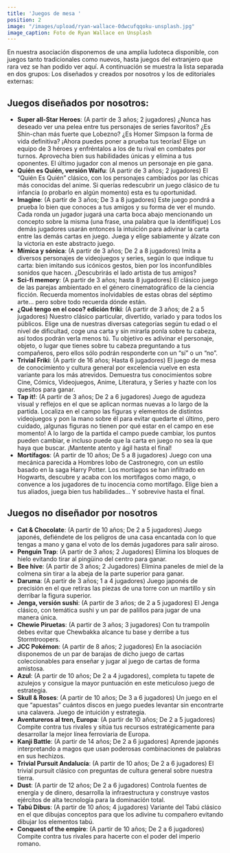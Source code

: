```yaml
---
title: 'Juegos de mesa '
position: 2
image: "/images/upload/ryan-wallace-0dwcufqqoku-unsplash.jpg"
image_caption: Foto de Ryan Wallace en Unsplash
---
```


En nuestra asociación disponemos de una amplia ludoteca disponible, con juegos tanto tradicionales como nuevos, hasta juegos del extranjero que rara vez se han podido ver aquí. A continuación se muestra la lista separada en dos grupos: Los diseñados y creados por nosotros y los de editoriales externas:

## Juegos diseñados por nosotros:

* **Super all-Star Heroes**: (A partir de 3 años; 2 jugadores) ¿Nunca has deseado ver una pelea entre tus personajes de series favoritos? ¿Es Shin-chan más fuerte que Lobezno? ¿Es Homer Simpson la forma de vida definitiva? ¡Ahora puedes poner a prueba tus teorías! Elige un equipo de 3 héroes y enfréntalos a los de tu rival en combates por turnos. Aprovecha bien sus habilidades únicas y elimina a tus oponentes. El último jugador con al menos un personaje en pie gana.
* **Quién es Quién, versión Waifu**: (A partir de 3 años; 2 jugadores) El “Quién Es Quién” clásico, con los personajes cambiados por las chicas más conocidas del anime. Si querías redescubrir un juego clásico de tu infancia (o probarlo en algún momento) esta es tu oportunidad.
* **Imagine**: (A partir de 3 años; De 3 a 8 jugadores) Este juego pondrá a prueba lo bien que conoces a tus amigos y su forma de ver el mundo. Cada ronda un jugador jugará una carta boca abajo mencionando un concepto sobre la misma (una frase, una palabra que la identifique) Los demás jugadores usarán entonces la intuición para adivinar la carta entre las demás cartas en juego. Juega y elige sabiamente y álzate con la victoria en este abstracto juego.
* **Mímica y sónica**: (A partir de 3 años; De 2 a 8 jugadores) Imita a diversos personajes de videojuegos y series, según lo que indique tu carta: bien imitando sus icónicos gestos, bien por los inconfundibles sonidos que hacen. ¿Descubrirás el lado artista de tus amigos?
* **Sci-fi memory**: (A partir de 3 años; hasta 8 jugadores) El clásico juego de las parejas ambientado en el género cinematográfico de la ciencia ficción. Recuerda momentos inolvidables de estas obras del séptimo arte… pero sobre todo recuerda dónde están.
* **¿Qué tengo en el coco? edición friki**: (A partir de 3 años; de 2 a 5 jugadores) Nuestro clásico particular, divertido, variado y para todos los públicos. Elige una de nuestras diversas categorías según tu edad o el nivel de dificultad, coge una carta y sin mirarla ponla sobre tu cabeza, así todos podrán verla menos tú. Tu objetivo es adivinar el personaje, objeto, o lugar que tienes sobre tu cabeza preguntando a tus compañeros, pero ellos sólo podrán responderte con un “sí” o un “no”.
* **Trivial Friki**: (A partir de 16 años; Hasta 6 jugadores) El juego de mesa de conocimiento y cultura general por excelencia vuelve en esta variante para los más atrevidos. Demuestra tus conocimientos sobre Cine, Cómics, Videojuegos, Anime, Literatura, y Series y hazte con los quesitos para ganar.
* **Tap it!**: (A partir de 3 años; De 2 a 6 jugadores) Juego de agudeza visual y reflejos en el que se aplican normas nuevas a lo largo de la partida. Localiza en el campo las figuras y elementos de distintos videojuegos y pon la mano sobre él para evitar quedarte el último, pero cuidado, ¡algunas figuras no tienen por qué estar en el campo en ese momento! A lo largo de la partida el campo puede cambiar, los puntos pueden cambiar, e incluso puede que la carta en juego no sea la que haya que buscar. ¡Mantente atento y ágil hasta el final!
* **Mortífagos**: (A partir de 10 años; De 5 a 8 jugadores) Juego con una mecánica parecida a Hombres lobo de Castronegro, con un estilo basado en la saga Harry Potter. Los mortíagos se han infiltrado en Hogwarts, descubre y acaba con los mortífagos como mago, o convence a los jugadores de tu inocencia como mortífago. Elige bien a tus aliados, juega bien tus habilidades… Y sobrevive hasta el final.

## Juegos no diseñador por nosotros

* **Cat & Chocolate**: (A partir de 10 años; De 2 a 5 jugadores) Juego japonés, defiéndete de los peligros de una casa encantada con lo que tengas a mano y gana el voto de los demás jugadores para salir airoso.
* **Penguin Trap**: (A partir de 3 años; 2 Jugadores) Elimina los bloques de hielo evitando tirar al pingüino del centro para ganar.
* **Bee hive**: (A partir de 3 años; 2 Jugadores) Elimina paneles de miel de la colmena sin tirar a la abeja de la parte superior para ganar.
* **Daruma**: (A partir de 3 años; 1 a 4 jugadores) Juego japonés de precisión en el que retiras las piezas de una torre con un martillo y sin derribar la figura superior.
* **Jenga, versión sushi**: (A partir de 3 años; de 2 a 5 jugadores) El Jenga clásico, con temática sushi y un par de palillos para jugar de una manera única.
* **Chewie Piruetas**: (A partir de 3 años; 3 jugadores) Con tu trampolín debes evitar que Chewbakka alcance tu base y derribe a tus Stormtroopers.
* **JCC Pokémon**: (A partir de 8 años; 2 jugadores) En la asociación disponemos de un par de barajas de dicho juego de cartas coleccionables para enseñar y jugar al juego de cartas de forma amistosa.
* **Azul**: (A partir de 10 años; De 2 a 4 jugadores), completa tu tapete de azulejos y consigue la mayor puntuación en este meticuloso juego de estrategia.
* **Skull & Roses**: (A partir de 10 años; De 3 a 6 jugadores) Un juego en el que “apuestas” cuántos discos en juego puedes levantar sin encontrarte una calavera. Juego de intuición y estrategia.
* **Aventureros al tren, Europa**: (A partir de 10 años; De 2 a 5 jugadores) Compite contra tus rivales y sitúa tus recursos estratégicamente para desarrollar la mejor línea ferroviaria de Europa.
* **Kanji Battle**: (A partir de 14 años; De 2 a 6 jugadores) Aprende japonés interpretando a magos que usan poderosas combinaciones de palabras en sus hechizos.
* **Trivial Pursuit Andalucía**: (A partir de 10 años; De 2 a 6 jugadores) El trivial pursuit clásico con preguntas de cultura general sobre nuestra tierra.
* **Dust**: (A partir de 12 años; De 2 a 6 jugadores) Controla fuentes de energía y de dinero, desarrolla la infraestructura y construye vastos ejércitos de alta tecnología para la dominación total.
* **Tabú Dibus**: (A partir de 10 años; 4 jugadores) Variante del Tabú clásico en el que dibujas conceptos para que los adivine tu compañero evitando dibujar los elementos tabú.
* **Conquest of the empire**: (A partir de 10 años; De 2 a 6 jugadores) Compite contra tus rivales para hacerte con el poder del imperio romano.
